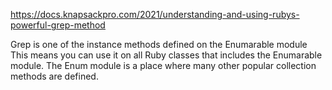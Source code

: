 https://docs.knapsackpro.com/2021/understanding-and-using-rubys-powerful-grep-method

Grep is one of the instance methods defined on the Enumarable module
This means you can use it on all Ruby classes that includes the Enumarable module.
The Enum module is a place where many other popular collection methods are defined.
